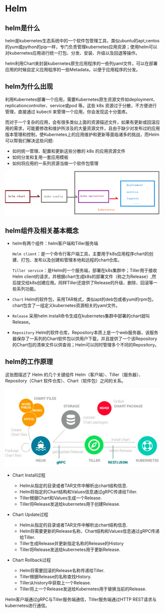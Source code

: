 # Helm

## helm是什么

helm是kubernetes生态系统中的一个软件包管理工具，类似ubuntu的apt,centos的yum或python的pip一样，专门负责管理kubernetes应用资源；使用helm可以对kubernetes应用进行统一打包、分发、安装、升级以及回退等操作。

helm利用Chart来封装kubernetes原生应用程序的一些列yaml文件，可以在部署应用的时候自定义应用程序的一些Metadata，以便于应用程序的分发。

## helm为什么出现

利用Kubernetes部署一个应用，需要Kubernetes原生资源文件如deployment、replicationcontroller、service或pod 等。这些 k8s 资源过于分散，不方便进行管理，直接通过 kubectl 来管理一个应用，你会发现这十分蛋疼。

而对于一个复杂的应用，会有很多类似上面的资源描述文件，如果有更新或回滚应用的需求，可能要修改和维护所涉及的大量资源文件，且由于缺少对发布过的应用版本管理和控制，使Kubernetes上的应用维护和更新等面临诸多的挑战，而Helm可以帮我们解决这些问题:

* 如何统一管理、配置和更新这些分散的 k8s 的应用资源文件
* 如何分发和复用一套应用模板
* 如何将应用的一系列资源当做一个软件包管理

![helm架构](https://raw.githubusercontent.com/TDAkory/ImageResources/master/img/20220418104653.png)

## helm组件及相关基本概念

* helm有两个组件：helm客户端和Tiller服务端

    `Helm client`：是一个命令行客户端工具，主要用于k8s应用程序chart的创建、打包、发布以及创建和管理本地和远程的chart仓库。

    `Tiller service`：是Helm的一个服务端，部署在k8s集群中；Tiller用于接收Helm client的请求，并根据chart生成k8s的部署文件（称之为Release）,然后提交给k8s创建应用。同样Tiller还提供了Release的升级、删除、回滚等一些系列功能。
* `Chart`
Helm的软件包，采用TAR格式，类似apt的deb包或者yum的rpm包，chart包含了一组定义kubernetes资源相关的yaml文件。
* `Release`
采用helm install命令生成在kubernetes集群中部署的chart就叫Release。
* `Repository`
Helm的软件仓库，Repository本质上是一个web服务器，该服务器保存了一系列的Chart软件包以供用户下载，并且提供了一个该Repository的Chart包的清单文件以供查询；Helm可以同时管理多个不同的Repository。

## helm的工作原理

这张图描述了 Helm 的几个关键组件 Helm（客户端）、Tiller（服务器）、Repository（Chart 软件仓库）、Chart（软件包）之间的关系。

![helm的工作原理](https://raw.githubusercontent.com/TDAkory/ImageResources/master/img/20220418105121.png)

* Chart Install过程
  * Helm从指定的目录或者TAR文件中解析出chart结构信息.
  * Helm将指定的Chart结构和Values信息通过gRPC传递给Tiller.
  * Tiller根据Chart和Values生成一个Release.
  * Tiller将Release发送给kubernetes用于创建Release.
  
* Chart Update过程
  * Helm从指定的目录或者TAR文件中解析出chart结构信息.
  * Helm将需要更新的Release名称、Chart结构和Values信息通过gRPC传递给Tiller.
  * Tiller生成Release并更新指定名称的Release的History
  * Tiller将Release发送给kubernetes用于更新Release.
* Chart Rollback过程
  * Helm将需要回滚的Release名称传递给Tiller.
  * Tiller根据Release的名称查找History.
  * Tiller从history中获取上一个Release.
  * Tiller将上一个Release发送给Kubernetes用于替换当前的Release.

Helm客户端通过gRPC与Tiller服务端通信，Tiller服务端通过HTTP REST请求与kubernetes进行通信。
